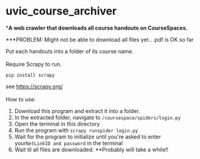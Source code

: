 # uvic_course_archiver

***A web crawler that downloads all course handouts on CourseSpaces.**

***PROBLEM: Might not be able to download all files yet.. .pdf is OK so far

Put each handouts into a folder of its course name.
<br>
<br>
Require Scrapy to run.
```
pip install scrapy
```
see https://scrapy.org/
<br>
<br>
How to use:

1. Download this program and extract it into a folder.
2. In the extracted folder, navigate to ```/coursespace/spiders/login.py```
3. Open the terminal in this directory
4. Run the program with ```scrapy runspider login.py```
5. Wait for the program to initialize until you're asked to enter your```NetLinkID and password``` in the terminal
6. Wait til all files are downloaded. **Probably will take a while!!
